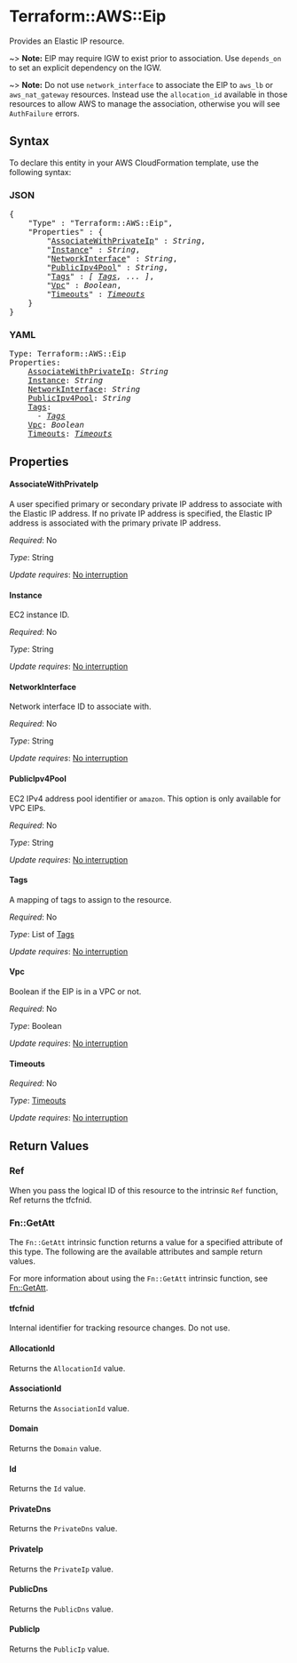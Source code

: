 # Terraform::AWS::Eip

Provides an Elastic IP resource.

~> **Note:** EIP may require IGW to exist prior to association. Use `depends_on` to set an explicit dependency on the IGW.

~> **Note:** Do not use `network_interface` to associate the EIP to `aws_lb` or `aws_nat_gateway` resources. Instead use the `allocation_id` available in those resources to allow AWS to manage the association, otherwise you will see `AuthFailure` errors.

## Syntax

To declare this entity in your AWS CloudFormation template, use the following syntax:

### JSON

<pre>
{
    "Type" : "Terraform::AWS::Eip",
    "Properties" : {
        "<a href="#associatewithprivateip" title="AssociateWithPrivateIp">AssociateWithPrivateIp</a>" : <i>String</i>,
        "<a href="#instance" title="Instance">Instance</a>" : <i>String</i>,
        "<a href="#networkinterface" title="NetworkInterface">NetworkInterface</a>" : <i>String</i>,
        "<a href="#publicipv4pool" title="PublicIpv4Pool">PublicIpv4Pool</a>" : <i>String</i>,
        "<a href="#tags" title="Tags">Tags</a>" : <i>[ <a href="tags.md">Tags</a>, ... ]</i>,
        "<a href="#vpc" title="Vpc">Vpc</a>" : <i>Boolean</i>,
        "<a href="#timeouts" title="Timeouts">Timeouts</a>" : <i><a href="timeouts.md">Timeouts</a></i>
    }
}
</pre>

### YAML

<pre>
Type: Terraform::AWS::Eip
Properties:
    <a href="#associatewithprivateip" title="AssociateWithPrivateIp">AssociateWithPrivateIp</a>: <i>String</i>
    <a href="#instance" title="Instance">Instance</a>: <i>String</i>
    <a href="#networkinterface" title="NetworkInterface">NetworkInterface</a>: <i>String</i>
    <a href="#publicipv4pool" title="PublicIpv4Pool">PublicIpv4Pool</a>: <i>String</i>
    <a href="#tags" title="Tags">Tags</a>: <i>
      - <a href="tags.md">Tags</a></i>
    <a href="#vpc" title="Vpc">Vpc</a>: <i>Boolean</i>
    <a href="#timeouts" title="Timeouts">Timeouts</a>: <i><a href="timeouts.md">Timeouts</a></i>
</pre>

## Properties

#### AssociateWithPrivateIp

A user specified primary or secondary private IP address to
associate with the Elastic IP address. If no private IP address is specified,
the Elastic IP address is associated with the primary private IP address.

_Required_: No

_Type_: String

_Update requires_: [No interruption](https://docs.aws.amazon.com/AWSCloudFormation/latest/UserGuide/using-cfn-updating-stacks-update-behaviors.html#update-no-interrupt)

#### Instance

EC2 instance ID.

_Required_: No

_Type_: String

_Update requires_: [No interruption](https://docs.aws.amazon.com/AWSCloudFormation/latest/UserGuide/using-cfn-updating-stacks-update-behaviors.html#update-no-interrupt)

#### NetworkInterface

Network interface ID to associate with.

_Required_: No

_Type_: String

_Update requires_: [No interruption](https://docs.aws.amazon.com/AWSCloudFormation/latest/UserGuide/using-cfn-updating-stacks-update-behaviors.html#update-no-interrupt)

#### PublicIpv4Pool

EC2 IPv4 address pool identifier or `amazon`. This option is only available for VPC EIPs.

_Required_: No

_Type_: String

_Update requires_: [No interruption](https://docs.aws.amazon.com/AWSCloudFormation/latest/UserGuide/using-cfn-updating-stacks-update-behaviors.html#update-no-interrupt)

#### Tags

A mapping of tags to assign to the resource.

_Required_: No

_Type_: List of <a href="tags.md">Tags</a>

_Update requires_: [No interruption](https://docs.aws.amazon.com/AWSCloudFormation/latest/UserGuide/using-cfn-updating-stacks-update-behaviors.html#update-no-interrupt)

#### Vpc

Boolean if the EIP is in a VPC or not.

_Required_: No

_Type_: Boolean

_Update requires_: [No interruption](https://docs.aws.amazon.com/AWSCloudFormation/latest/UserGuide/using-cfn-updating-stacks-update-behaviors.html#update-no-interrupt)

#### Timeouts

_Required_: No

_Type_: <a href="timeouts.md">Timeouts</a>

_Update requires_: [No interruption](https://docs.aws.amazon.com/AWSCloudFormation/latest/UserGuide/using-cfn-updating-stacks-update-behaviors.html#update-no-interrupt)

## Return Values

### Ref

When you pass the logical ID of this resource to the intrinsic `Ref` function, Ref returns the tfcfnid.

### Fn::GetAtt

The `Fn::GetAtt` intrinsic function returns a value for a specified attribute of this type. The following are the available attributes and sample return values.

For more information about using the `Fn::GetAtt` intrinsic function, see [Fn::GetAtt](https://docs.aws.amazon.com/AWSCloudFormation/latest/UserGuide/intrinsic-function-reference-getatt.html).

#### tfcfnid

Internal identifier for tracking resource changes. Do not use.

#### AllocationId

Returns the <code>AllocationId</code> value.

#### AssociationId

Returns the <code>AssociationId</code> value.

#### Domain

Returns the <code>Domain</code> value.

#### Id

Returns the <code>Id</code> value.

#### PrivateDns

Returns the <code>PrivateDns</code> value.

#### PrivateIp

Returns the <code>PrivateIp</code> value.

#### PublicDns

Returns the <code>PublicDns</code> value.

#### PublicIp

Returns the <code>PublicIp</code> value.

